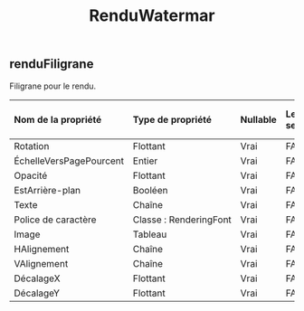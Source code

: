 ﻿---
title: RenduWatermar
second_title: Aspose.Cells Cloud Documen
type: docs
url: /fr/specification/model/renderingwatermark/
description: "Aspose.Cells Spécification du modèle cloud : RenderingWatermark. Gérez sans effort Excel et d'autres feuilles de calcul avec des fonctionnalités telles que l'ouverture, la génération, l'édition, le fractionnement, la fusion, la comparaison et la conversion."
kwords: Excel, Office, feuille de calcul, Cloud REST API, RenderingWatermark
weight: 50
---
## **renduFiligrane**

 Filigrane pour le rendu.

| Nom de la propriété| Type de propriété| Nullable| Lecture seulement| Valeur par défaut| Description|
|:- |:- |:- |:- |:- |:- |
| Rotation| Flottant| Vrai| FAUX|||
| ÉchelleVersPagePourcent| Entier| Vrai| FAUX|||
| Opacité| Flottant| Vrai| FAUX|||
|EstArrière-plan| Booléen| Vrai| FAUX|||
| Texte| Chaîne| Vrai| FAUX|||
| Police de caractère| Classe : RenderingFont| Vrai| FAUX|||
| Image|Tableau<Byte> | Vrai| FAUX|||
| HAlignement| Chaîne| Vrai| FAUX|||
| VAlignement| Chaîne| Vrai| FAUX|||
| DécalageX| Flottant| Vrai| FAUX|||
| DécalageY| Flottant| Vrai| FAUX|||

